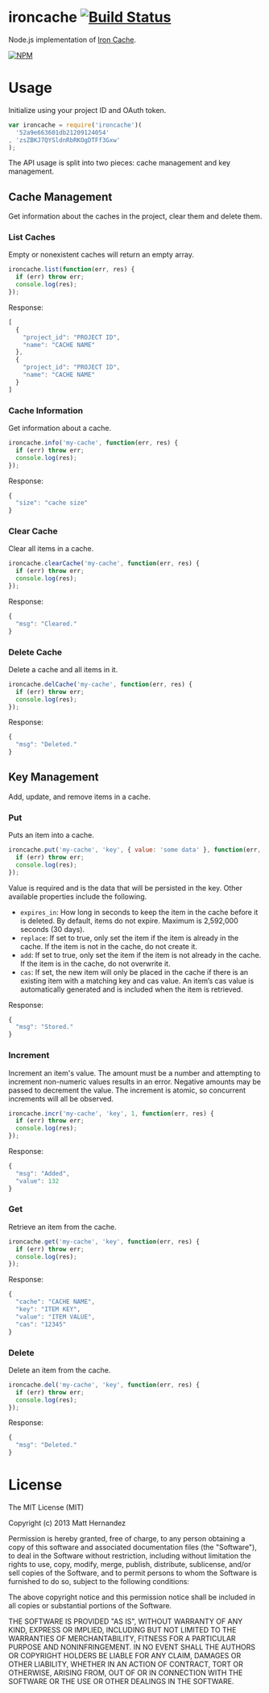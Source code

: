 ironcache [![Build Status](https://travis-ci.org/fiveisprime/ironcache.png?branch=master)](https://travis-ci.org/fiveisprime/ironcache)
=========

Node.js implementation of [Iron Cache](http://www.iron.io/cache).

[![NPM](https://nodei.co/npm/ironcache.png)](https://nodei.co/npm/ironcache/)

# Usage

Initialize using your project ID and OAuth token.

```js
var ironcache = require('ironcache')(
  '52a9e663601db21209124054'
, 'zsZBKJ7QYSldnRbRKOgDTFf3Gxw'
);
```

The API usage is split into two pieces: cache management and key management.

## Cache Management

Get information about the caches in the project, clear them and delete them.

### List Caches

Empty or nonexistent caches will return an empty array.

```js
ironcache.list(function(err, res) {
  if (err) throw err;
  console.log(res);
});
```

Response:

```js
[
  {
    "project_id": "PROJECT ID",
    "name": "CACHE NAME"
  },
  {
    "project_id": "PROJECT ID",
    "name": "CACHE NAME"
  }
]
```

### Cache Information

Get information about a cache.

```js
ironcache.info('my-cache', function(err, res) {
  if (err) throw err;
  console.log(res);
});
```

Response:

```js
{
  "size": "cache size"
}
```

### Clear Cache

Clear all items in a cache.

```js
ironcache.clearCache('my-cache', function(err, res) {
  if (err) throw err;
  console.log(res);
});
```

Response:

```js
{
  "msg": "Cleared."
}
```

### Delete Cache

Delete a cache and all items in it.

```js
ironcache.delCache('my-cache', function(err, res) {
  if (err) throw err;
  console.log(res);
});
```

Response:

```js
{
  "msg": "Deleted."
}
```

## Key Management

Add, update, and remove items in a cache.

### Put

Puts an item into a cache.

```js
ironcache.put('my-cache', 'key', { value: 'some data' }, function(err, res) {
  if (err) throw err;
  console.log(res);
});
```

Value is required and is the data that will be persisted in the key. Other
available properties include the following.

* `expires_in`: How long in seconds to keep the item in the cache before it is deleted. By default, items do not expire. Maximum is 2,592,000 seconds (30 days).
* `replace`: If set to true, only set the item if the item is already in the cache. If the item is not in the cache, do not create it.
* `add`: If set to true, only set the item if the item is not already in the cache. If the item is in the cache, do not overwrite it.
* `cas`: If set, the new item will only be placed in the cache if there is an existing item with a matching key and cas value. An item’s cas value is automatically generated and is included when the item is retrieved.

Response:

```js
{
  "msg": "Stored."
}
```

### Increment

Increment an item's value. The amount must be a number and attempting to
increment non-numeric values results in an error. Negative amounts may be passed
to decrement the value. The increment is atomic, so concurrent increments will
all be observed.

```js
ironcache.incr('my-cache', 'key', 1, function(err, res) {
  if (err) throw err;
  console.log(res);
});
```

Response:

```js
{
  "msg": "Added",
  "value": 132
}
```

### Get

Retrieve an item from the cache.

```js
ironcache.get('my-cache', 'key', function(err, res) {
  if (err) throw err;
  console.log(res);
});
```

Response:

```js
{
  "cache": "CACHE NAME",
  "key": "ITEM KEY",
  "value": "ITEM VALUE",
  "cas": "12345"
}
```

### Delete

Delete an item from the cache.

```js
ironcache.del('my-cache', 'key', function(err, res) {
  if (err) throw err;
  console.log(res);
});
```

Response:

```js
{
  "msg": "Deleted."
}
```

# License

The MIT License (MIT)

Copyright (c) 2013 Matt Hernandez

Permission is hereby granted, free of charge, to any person obtaining a copy of
this software and associated documentation files (the "Software"), to deal in
the Software without restriction, including without limitation the rights to
use, copy, modify, merge, publish, distribute, sublicense, and/or sell copies of
the Software, and to permit persons to whom the Software is furnished to do so,
subject to the following conditions:

The above copyright notice and this permission notice shall be included in all
copies or substantial portions of the Software.

THE SOFTWARE IS PROVIDED "AS IS", WITHOUT WARRANTY OF ANY KIND, EXPRESS OR
IMPLIED, INCLUDING BUT NOT LIMITED TO THE WARRANTIES OF MERCHANTABILITY, FITNESS
FOR A PARTICULAR PURPOSE AND NONINFRINGEMENT. IN NO EVENT SHALL THE AUTHORS OR
COPYRIGHT HOLDERS BE LIABLE FOR ANY CLAIM, DAMAGES OR OTHER LIABILITY, WHETHER
IN AN ACTION OF CONTRACT, TORT OR OTHERWISE, ARISING FROM, OUT OF OR IN
CONNECTION WITH THE SOFTWARE OR THE USE OR OTHER DEALINGS IN THE SOFTWARE.
